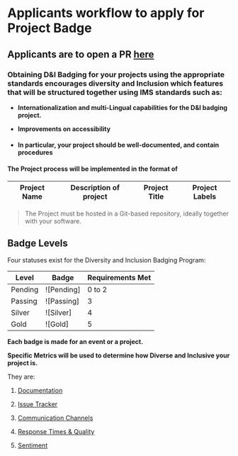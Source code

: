 # Applicants workflow to apply for Project Badge

## Applicants are to open a PR [here](https://github.com/badging/project-diversity-and-inclusion/blob/master/.github/PULL_REQUEST_TEMPLATE.md)

### Obtaining D&I Badging for your projects using the appropriate standards encourages diversity and Inclusion which features that will be structured together using IMS standards such as:

-  **Internationalization and multi-Lingual capabilities for the D&I badging project.**

- **Improvements on accessibility**

- #### In particular, your project should be well-documented, and contain procedures

#### The Project process will be implemented in the format of 

 Project Name       | Description of project | Project Title | Project Labels 
------------|----------------------------------------------|--------------------|--------------

> The Project must be hosted in a Git-based repository, ideally together with your software.

## Badge Levels

Four statuses exist for the Diversity and Inclusion Badging Program:

| Level        | Badge        |  Requirements Met
|--------------|--------------|-------------------------------------
| Pending      | ![Pending]   |  0 to 2
| Passing      | ![Passing]   |  3
| Silver       | ![Silver]    |  4
| Gold         | ![Gold]      |  5

**Each badge is made for an event or a project.**



**Specific Metrics will be used to determine how Diverse and Inclusive your project is.**

They are:

1. [Documentation](https://github.com/chaoss/wg-diversity-inclusion/blob/master/focus-areas/project-and-community/documentation.md)

2. [Issue Tracker](https://github.com/chaoss/wg-diversity-inclusion/blob/master/focus-areas/project-and-community/issue-tracker.md)

3. [Communication Channels](https://github.com/chaoss/wg-diversity-inclusion/blob/master/focus-areas/project-and-community/channels.md)

4. [Response Times & Quality](https://github.com/chaoss/wg-diversity-inclusion/blob/master/focus-areas/project-and-community/response-time-quality.md)

5. [ Sentiment](https://github.com/chaoss/wg-diversity-inclusion/blob/master/focus-areas/project-and-community/sentiment.md)
